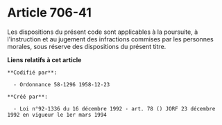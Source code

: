 # Article 706-41

Les dispositions du présent code sont applicables à la poursuite, à l'instruction et au jugement des infractions commises par
les personnes morales, sous réserve des dispositions du présent titre.

**Liens relatifs à cet article**

	**Codifié par**:

	  - Ordonnance 58-1296 1958-12-23

	**Créé par**:

	  - Loi n°92-1336 du 16 décembre 1992 - art. 78 () JORF 23 décembre 1992 en vigueur le 1er mars 1994
